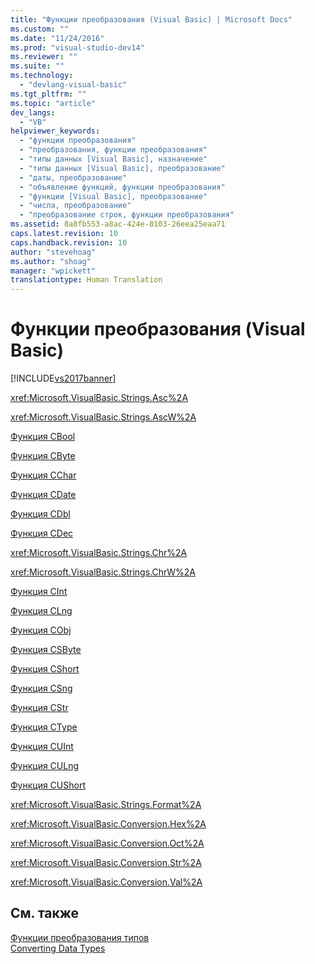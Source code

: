 ```yaml
---
title: "Функции преобразования (Visual Basic) | Microsoft Docs"
ms.custom: ""
ms.date: "11/24/2016"
ms.prod: "visual-studio-dev14"
ms.reviewer: ""
ms.suite: ""
ms.technology: 
  - "devlang-visual-basic"
ms.tgt_pltfrm: ""
ms.topic: "article"
dev_langs: 
  - "VB"
helpviewer_keywords: 
  - "функции преобразования"
  - "преобразования, функции преобразования"
  - "типы данных [Visual Basic], назначение"
  - "типы данных [Visual Basic], преобразование"
  - "даты, преобразование"
  - "объявление функций, функции преобразования"
  - "функции [Visual Basic], преобразование"
  - "числа, преобразование"
  - "преобразование строк, функции преобразования"
ms.assetid: 8a8fb553-a8ac-424e-8103-26eea25eaa71
caps.latest.revision: 10
caps.handback.revision: 10
author: "stevehoag"
ms.author: "shoag"
manager: "wpickett"
translationtype: Human Translation
---
```

# Функции преобразования (Visual Basic)
[!INCLUDE[vs2017banner](../../../csharp/includes/vs2017banner.md)]

<xref:Microsoft.VisualBasic.Strings.Asc%2A>  
  
 <xref:Microsoft.VisualBasic.Strings.AscW%2A>  
  
 [Функция CBool](../../../visual-basic/language-reference/functions/type-conversion-functions.md)  
  
 [Функция CByte](../../../visual-basic/language-reference/functions/type-conversion-functions.md)  
  
 [Функция CChar](../../../visual-basic/language-reference/functions/type-conversion-functions.md)  
  
 [Функция CDate](../../../visual-basic/language-reference/functions/type-conversion-functions.md)  
  
 [Функция CDbl](../../../visual-basic/language-reference/functions/type-conversion-functions.md)  
  
 [Функция CDec](../../../visual-basic/language-reference/functions/type-conversion-functions.md)  
  
 <xref:Microsoft.VisualBasic.Strings.Chr%2A>  
  
 <xref:Microsoft.VisualBasic.Strings.ChrW%2A>  
  
 [Функция CInt](../../../visual-basic/language-reference/functions/type-conversion-functions.md)  
  
 [Функция CLng](../../../visual-basic/language-reference/functions/type-conversion-functions.md)  
  
 [Функция CObj](../../../visual-basic/language-reference/functions/type-conversion-functions.md)  
  
 [Функция CSByte](../../../visual-basic/language-reference/functions/type-conversion-functions.md)  
  
 [Функция CShort](../../../visual-basic/language-reference/functions/type-conversion-functions.md)  
  
 [Функция CSng](../../../visual-basic/language-reference/functions/type-conversion-functions.md)  
  
 [Функция CStr](../../../visual-basic/language-reference/functions/type-conversion-functions.md)  
  
 [Функция CType](../../../visual-basic/language-reference/functions/ctype-function.md)  
  
 [Функция CUInt](../../../visual-basic/language-reference/functions/type-conversion-functions.md)  
  
 [Функция CULng](../../../visual-basic/language-reference/functions/type-conversion-functions.md)  
  
 [Функция CUShort](../../../visual-basic/language-reference/functions/type-conversion-functions.md)  
  
 <xref:Microsoft.VisualBasic.Strings.Format%2A>  
  
 <xref:Microsoft.VisualBasic.Conversion.Hex%2A>  
  
 <xref:Microsoft.VisualBasic.Conversion.Oct%2A>  
  
 <xref:Microsoft.VisualBasic.Conversion.Str%2A>  
  
 <xref:Microsoft.VisualBasic.Conversion.Val%2A>  
  
## См. также  
 [Функции преобразования типов](../../../visual-basic/language-reference/functions/type-conversion-functions.md)   
 [Converting Data Types](../../../visual-basic/programming-guide/concepts/linq/converting-data-types.md)